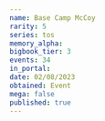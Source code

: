```yaml
---
name: Base Camp McCoy
rarity: 5
series: tos
memory_alpha:
bigbook_tier: 3
events: 34
in_portal:
date: 02/08/2023
obtained: Event
mega: false
published: true
---
```



